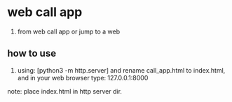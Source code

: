 # web call app
1. from web call app or jump to a web


## how to use
1. using: [python3 -m http.server] and rename call_app.html to index.html, and in your web browser type: 127.0.0.1:8000

note: place index.html in http server dir.

